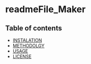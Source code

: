# readmeFile_Maker
## Table of contents
  * [INSTALATION](#description)
  * [METHODOLGY](#requirements)
  * [USAGE](#usage)
  * [LICENSE](#contact-me)
